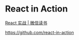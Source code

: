 # React in Action

[React 实战 | 微信读书](https://weread.qq.com/web/reader/b7e3278071db56f8b7ed9c4)

<https://github.com/react-in-action>
